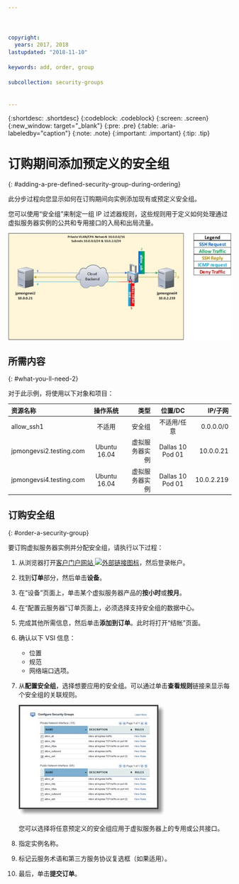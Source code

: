 ```yaml
---



copyright:
  years: 2017, 2018
lastupdated: "2018-11-10"

keywords: add, order, group

subcollection: security-groups


---
```


{:shortdesc: .shortdesc}
{:codeblock: .codeblock}
{:screen: .screen}
{:new_window: target="_blank"}
{:pre: .pre}
{:table: .aria-labeledby="caption"}
{:note: .note}
{:important: .important}
{:tip: .tip}

# 订购期间添加预定义的安全组
{: #adding-a-pre-defined-security-group-during-ordering}

此分步过程向您显示如何在订购期间向实例添加现有或预定义安全组。

您可以使用“安全组”来制定一组 IP 过滤器规则，这些规则用于定义如何处理通过虚拟服务器实例的公共和专用接口的入局和出局流量。


![定制安全组](./images/goal2.jpg)

## 所需内容
{: #what-you-ll-need-2}

对于此示例，将使用以下对象和项目：

| 资源名称|操作系统|类型| 位置/DC | IP/子网|
|:------------- |:---------------:| -------------:| :---------------:| ---------------:|
| allow_ssh1 |不适用|安全组| 不适用/任意| 0.0.0.0/0 |
|jpmongevsi2.testing.com | Ubuntu 16.04 | 虚拟服务器实例| Dallas 10 Pod 01 | 10.0.0.21 |
|jpmongevsi4.testing.com | Ubuntu 16.04 | 虚拟服务器实例|	Dallas 10 Pod 01	| 10.0.2.219 |

## 订购安全组
{: #order-a-security-group}

要订购虚拟服务器实例并分配安全组，请执行以下过程：

1. 从浏览器打开[客户门户网站 ![外部链接图标](../../icons/launch-glyph.svg "外部链接图标")](https://control.softlayer.com/)，然后登录帐户。
2. 找到**订单**部分，然后单击**设备**。
3. 在“设备”页面上，单击某个虚拟服务器产品的**按小时**或**按月**。
4. 在“配置云服务器”订单页面上，必须选择支持安全组的数据中心。
5. 完成其他所需信息，然后单击**添加到订单**。此时将打开“结帐”页面。
6. 确认以下 VSI 信息：

	* 位置
	* 规范
	* 网络端口选项。

7. 从**配置安全组**，选择想要应用的安全组。可以通过单击**查看规则**链接来显示每个安全组的关联规则。

	![定制安全组](./images/sgs.jpg)

	您可以选择将任意预定义的安全组应用于虚拟服务器上的专用或公共接口。

8. 指定实例名称。
9. 标记云服务术语和第三方服务协议复选框（如果适用）。
10. 最后，单击**提交订单**。
